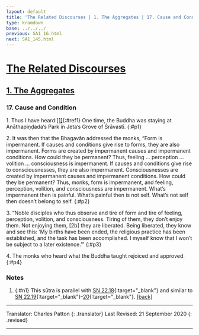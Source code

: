 ```yaml
---
layout: default
title: 'The Related Discourses | 1. The Aggregates | 17. Cause and Condition'
type: kramdown
base: ../../../
previous: SA1_16.html
next: SA1_145.html
---
```


# [The Related Discourses](../index.html)
## [1. The Aggregates](index.html)
### 17. Cause and Condition

1\. Thus I have heard:[\[1\]](#n1){:#ref1} One time, the Buddha was staying at Anāthapiṇḍada’s Park in Jeta’s Grove of Śrāvastī.
{:#p1}

2\. It was then that the Bhagavān addressed the monks, “Form is impermanent. If causes and conditions give rise to forms, they are also impermanent. Forms are created by impermanent causes and impermanent conditions. How could they be permanent? Thus, feeling … perception … volition … consciousness is impermanent. If causes and conditions give rise to consciousnesses, they are also impermanent. Consciousnesses are created by impermanent causes and impermanent conditions. How could they be permanent? Thus, monks, form is impermanent, and feeling, perception, volition, and consciousness are impermanent. What’s impermanent then is painful. What’s painful then is not self. What’s not self then doesn’t belong to self.
{:#p2}

3\. “Noble disciples who thus observe and tire of form and tire of feeling, perception, volition, and consciousness. Tiring of them, they don’t enjoy them. Not enjoying them, [2b] they are liberated. Being liberated, they know and see this: ‘My births have been ended, the religious practice has been established, and the task has been accomplished. I myself know that I won’t be subject to a later existence.’”
{:#p3}

4\. The monks who heard what the Buddha taught rejoiced and approved.
{:#p4}

### Notes
1. {:#n1} This sūtra is parallel with [SN 22.18](https://suttacentral.net/sn22.18){:target="_blank"} and similar to [SN 22.19](https://suttacentral.net/sn22.19){:target="_blank"}-[20](https://suttacentral.net/sn22.20){:target="_blank"}. [\[back\]](#ref1)

---

Translator: Charles Patton
{: .translator}
Last Revised: 21 September 2020
{: .revised}

---